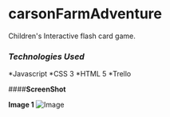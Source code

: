 # carsonFarmAdventure
Children's Interactive flash card game.

### ***Technologies Used***
*Javascript
*CSS 3
*HTML 5
*Trello

####**ScreenShot**

**Image 1**
![Image](https://i.imgur.com/hPf8SSY.png)
